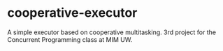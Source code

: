 # cooperative-executor
A simple executor based on cooperative multitasking. 3rd project for the Concurrent Programming class at MIM UW.
